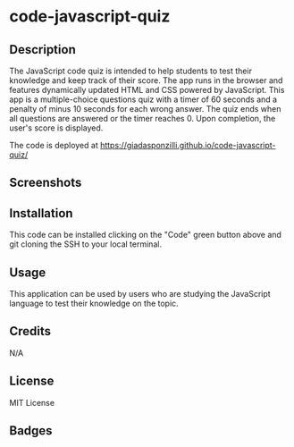 # code-javascript-quiz

## Description

The JavaScript code quiz is intended to help students to test their knowledge and keep track of their score. The app runs in the browser and features dynamically updated HTML and CSS powered by JavaScript. 
This app is a multiple-choice questions quiz with a timer of 60 seconds and a penalty of minus 10 seconds for each wrong answer.
The quiz ends when all questions are answered or the timer reaches 0. Upon completion, the user's score is displayed.


The code is deployed at https://giadasponzilli.github.io/code-javascript-quiz/

## Screenshots


## Installation

This code can be installed clicking on the "Code" green button above and git cloning the SSH to your local terminal.

## Usage

This application can be used by users who are studying the JavaScript language to test their knowledge on the topic.

## Credits
N/A

## License

MIT License

## Badges




